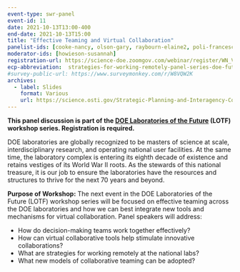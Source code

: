 ```yaml
---
event-type: swr-panel
event-id: 11
date: 2021-10-13T13:00-400
end-date: 2021-10-13T15:00
title: "Effective Teaming and Virtual Collaboration"
panelist-ids: [cooke-nancy, olson-gary, raybourn-elaine2, poli-francesca]
moderator-ids: [howieson-susannah]
registration-url: https://science-doe.zoomgov.com/webinar/register/WN_VSDAJ903Q-CtGXWj76VLUA
ecp-abbreviation:  strategies-for-working-remotely-panel-series-doe-future-labs
#survey-public-url: https://www.surveymonkey.com/r/W8VQW2K
archives:
  - label: Slides
    format: Various
    url: https://science.osti.gov/Strategic-Planning-and-Interagency-Coordination/DOE-Laboratories-of-the-Future/LOTF-Workshops/Effective-Teaming-and-Virtual-Collaboration
---
```

**This panel discussion is part of the [DOE Laboratories of the Future](https://science.osti.gov/Strategic-Planning-and-Interagency-Coordination/DOE-Laboratories-of-the-Future) (LOTF) workshop series. Registration is required.**

DOE laboratories are globally recognized to be masters of science at scale, interdisciplinary research, and operating national user facilities. At the same time, the laboratory complex is entering its eighth decade of existence and retains vestiges of its World War II roots. As the stewards of this national treasure, it is our job to ensure the laboratories have the resources and structures to thrive for the next 70 years and beyond.

**Purpose of Workshop:** The next event in the DOE Laboratories of the Future (LOTF) workshop series will be focused on effective teaming across the DOE laboratories and how we can best integrate new tools and mechanisms for virtual collaboration. Panel speakers will address:

* How do decision-making teams work together effectively?
* How can virtual collaborative tools help stimulate innovative collaborations?
* What are strategies for working remotely at the national labs?
* What new models of collaborative teaming can be adopted?
